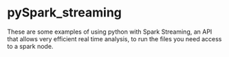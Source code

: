 # pySpark_streaming
These are some examples of using python with Spark Streaming, an API that allows very efficient real time analysis, to run the files you need access to a spark node.
